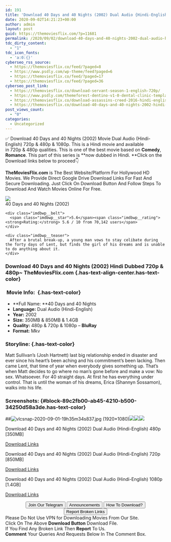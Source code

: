```yaml
---
id: 191
title: 'Download 40 Days and 40 Nights (2002) Dual Audio {Hindi-English} 480p [350MB] || 720p [850MB] || 1080p [1.4GB]'
date: 2020-09-02T14:21:23+00:00
author: admin
layout: post
guid: https://themoviesflix.com/?p=11681
permalink: /2020/09/02/download-40-days-and-40-nights-2002-dual-audio-hindi-english-480p-350mb-720p-850mb-1080p-1-4gb-2/
tdc_dirty_content:
  - "1"
tdc_icon_fonts:
  - 'a:0:{}'
cyberseo_rss_source:
  - https://themoviesflix.co/feed/?paged=8
  - https://www.psdly.com/wp-theme/feed?paged=6
  - https://themoviesflix.co/feed/?paged=17
  - https://themoviesflix.co/feed/?paged=36
cyberseo_post_link:
  - https://themoviesflix.co/download-servant-season-1-english-720p/
  - https://www.psdly.com/themeforest-dentino-v1-0-dental-clinic-template-kit-28409821
  - https://themoviesflix.co/download-assassins-creed-2016-hindi-english-480p-720p-1080p/
  - https://themoviesflix.co/download-40-days-and-40-nights-2002-hindi-480p-720p-1080p/
post_views_count:
  - "0"
categories:
  - Uncategorized
---
```

✅ Download 40 Days and 40 Nights (2002)&nbsp;Movie&nbsp;Dual Audio (Hindi-English)&nbsp;720p&nbsp;&&nbsp;480p&nbsp;& 1080p. This is a Hindi movie and available in&nbsp;720p&nbsp;&&nbsp;480p&nbsp;qualities. This is one of the best movie based on&nbsp;**Comedy**, **Romance**. This part of this series is&nbsp;**now dubbed in&nbsp;Hindi.&nbsp;**Click on the Download links below to proceed👇

**TheMoviesFlix.com**&nbsp;is The Best Website/Platform For Hollywood HD Movies. We Provide Direct Google Drive Download Links For Fast And Secure Downloading. Just Click On Download Button And Follow Steps To Download And Watch Movies Online For Free.

<div class="imdbwp imdbwp--movie dark">
  <div class="imdbwp__thumb">
    <a class="imdbwp__link" target="_blank" title="40 Days and 40 Nights" href="https://www.imdb.com/title/tt0243736/" rel="nofollow noopener noreferrer"><img class="imdbwp__img" src="https://m.media-amazon.com/images/M/MV5BYjY1ZWYwM2MtNDk0YS00NjY5LWJiYzQtZjVmYmNlN2Y0MzVkXkEyXkFqcGdeQXVyNDk3NzU2MTQ@._V1_SX300.jpg" /></a>
  </div>
  
  <div class="imdbwp__content">
    <div class="imdbwp__header">
      <span class="imdbwp__title">40 Days and 40 Nights</span> (2002)
    </div>
    
    <div class="imdbwp__belt">
      <span class="imdbwp__star">5.6</span><span class="imdbwp__rating"><strong>Rating:</strong> 5.6 / 10 from 70,142 users</span>
    </div>
    
    <div class="imdbwp__teaser">
      After a brutal break-up, a young man vows to stay celibate during the forty days of Lent, but finds the girl of his dreams and is unable to do anything about it.
    </div>
  </div>
</div>

### Download 40 Days and 40 Nights (2002) Hindi Dubbed 720p & 480p~ TheMoviesFlix.com {.has-text-align-center.has-text-color}

### &nbsp;Movie Info:&nbsp; {.has-text-color}

  * **Full Name:&nbsp;**40 Days and 40 Nights
  * **Language:**&nbsp;Dual Audio (Hindi-English)
  * **Year:**&nbsp;2002
  * **Size:**&nbsp;350MB & 850MB & 1.4GB
  * **Quality:**&nbsp;480p & 720p & 1080p –&nbsp;**BluRay**
  * **Format:**&nbsp;Mkv

### Storyline: {.has-text-color}

Matt Sullivan’s (Josh Hartnett) last big relationship ended in disaster and ever since his heart’s been aching and his commitment’s been lacking. Then came Lent, that time of year when everybody gives something up. That’s when Matt decides to go where no man’s gone before and make a vow: No sex. Whatsoever. For 40 straight days. At first he has everything under control. That is until the woman of his dreams, Erica (Shannyn Sossamon), walks into his life.

### Screenshots: {#block-89c2fb00-ab45-4210-b500-34250d58a3de.has-text-color}

##![vlcsnap-2020-09-01-19h35m34s837.jpg (1920×1080)](https://catimage.net/images/2020/09/01/vlcsnap-2020-09-01-19h35m34s837.jpg)![](https://catimage.net/images/2020/09/01/vlcsnap-2020-09-01-19h40m30s455.jpg)![](https://catimage.net/images/2020/09/01/vlcsnap-2020-09-01-19h36m58s847.jpg)![](https://catimage.net/images/2020/09/01/vlcsnap-2020-09-01-19h42m27s716.jpg) 

<p class="has-text-align-center has-text-color has-medium-font-size">
  Download 40 Days and 40 Nights (2002) Dual Audio (Hindi-English) 480p [350MB]
</p>

<span class="mb-center maxbutton-3-center"><span class="maxbutton-3-container mb-container"><a class="maxbutton-3 maxbutton maxbutton-post-button" target="_blank" rel="nofollow noopener noreferrer" href="https://coinquint.com/a10004/"><span class="mb-text">Download Links</span></a></span></span>

<p class="has-text-align-center has-text-color has-medium-font-size">
  Download 40 Days and 40 Nights (2002) Dual Audio (Hindi-English) 720p [850MB]
</p>

<span class="mb-center maxbutton-3-center"><span class="maxbutton-3-container mb-container"><a class="maxbutton-3 maxbutton maxbutton-post-button" target="_blank" rel="nofollow noopener noreferrer" href="https://coinquint.com/a10006/"><span class="mb-text">Download Links</span></a></span></span>

<p class="has-text-align-center has-text-color has-medium-font-size">
  Download 40 Days and 40 Nights (2002) Dual Audio (Hindi-English) 1080p [1.4GB]
</p>

<span class="mb-center maxbutton-3-center"><span class="maxbutton-3-container mb-container"><a class="maxbutton-3 maxbutton maxbutton-post-button" target="_blank" rel="nofollow noopener noreferrer" href="https://coinquint.com/a10008/"><span class="mb-text">Download Links</span></a></span></span>

<center>
</center>

<center>
  <a href="https://t.me/themoviesflixcom" target="_blank" data-wpel-link="external" rel="nofollow external noopener noreferrer"><button class="button button5">Join Our Telegram</button></a> <a href="https://themoviesflix.co/download-40-days-and-40-nights-2002-hindi-480p-720p-1080p/#" target="_blank" data-wpel-link="external" rel="nofollow external noopener noreferrer"><button class="button button5">Announcements</button></a> <a href="https://themoviesflix.com/how-to-download/" target="_blank" data-wpel-link="external" rel="nofollow external noopener noreferrer"><button class="button button5">How To Download?</button></a> <a href="https://themoviesflix.co/download-40-days-and-40-nights-2002-hindi-480p-720p-1080p/#" target="_blank" data-wpel-link="external" rel="nofollow external noopener noreferrer"><button class="button button5">Report Broken Links</button></a>
</center>

<div class="alert alert-danger">
  Please Do Not Use VPN for Downloading Movies From Our Site.
</div>

<div class="alert alert-success">
  Click On The Above <strong>Download Button</strong> Download File.
</div>

<div class="alert alert-warning">
  If You Find Any Broken Link Then <strong>Report</strong> To Us.
</div>

<div class="alert alert-info">
  <strong>Comment</strong> Your Queries And Requests Below In The Comment Box.
</div>